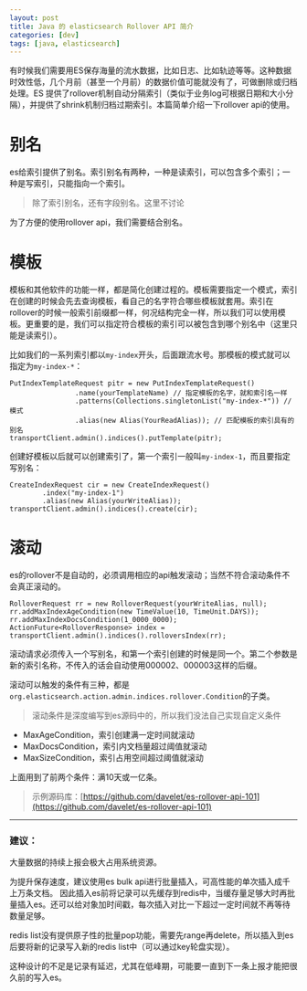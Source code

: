 ```yaml
---
layout: post
title: Java 的 elasticsearch Rollover API 简介
categories: [dev]
tags: [java, elasticsearch]
---
```

有时候我们需要用ES保存海量的流水数据，比如日志、比如轨迹等等。这种数据时效性低，几个月前（甚至一个月前）的数据价值可能就没有了，可做删除或归档处理。ES 提供了rollover机制自动分隔索引（类似于业务log可根据日期和大小分隔），并提供了shrink机制归档过期索引。本篇简单介绍一下rollover api的使用。

# 别名
es给索引提供了别名。索引别名有两种，一种是读索引，可以包含多个索引；一种是写索引，只能指向一个索引。

> 除了索引别名，还有字段别名。这里不讨论

为了方便的使用rollover api，我们需要结合别名。

# 模板
模板和其他软件的功能一样，都是简化创建过程的。模板需要指定一个模式，索引在创建的时候会先去查询模板，看自己的名字符合哪些模板就套用。索引在rollover的时候一般索引前缀都一样，何况结构完全一样，所以我们可以使用模板。更重要的是，我们可以指定符合模板的索引可以被包含到哪个别名中（这里只能是读索引）。

比如我们的一系列索引都以`my-index`开头，后面跟流水号。那模板的模式就可以指定为`my-index-*`：
```
PutIndexTemplateRequest pitr = new PutIndexTemplateRequest()
                .name(yourTemplateName) // 指定模板的名字，就和索引名一样
                .patterns(Collections.singletonList("my-index-*")) // 模式
                .alias(new Alias(YourReadAlias)); // 匹配模板的索引具有的别名
transportClient.admin().indices().putTemplate(pitr);
```
创建好模板以后就可以创建索引了，第一个索引一般叫`my-index-1`，而且要指定写别名：
```
CreateIndexRequest cir = new CreateIndexRequest()
        .index("my-index-1")
        .alias(new Alias(yourWriteAlias));
transportClient.admin().indices().create(cir);
```
# 滚动
es的rollover不是自动的，必须调用相应的api触发滚动；当然不符合滚动条件不会真正滚动的。
```
RolloverRequest rr = new RolloverRequest(yourWriteAlias, null);
rr.addMaxIndexAgeCondition(new TimeValue(10, TimeUnit.DAYS));
rr.addMaxIndexDocsCondition(1_0000_0000);
ActionFuture<RolloverResponse> index = transportClient.admin().indices().rolloversIndex(rr);
```
滚动请求必须传入一个写别名，和第一个索引创建的时候是同一个。第二个参数是新的索引名称，不传入的话会自动使用000002、000003这样的后缀。

滚动可以触发的条件有三种，都是`org.elasticsearch.action.admin.indices.rollover.Condition`的子类。

> 滚动条件是深度编写到es源码中的，所以我们没法自己实现自定义条件

- MaxAgeCondition，索引创建满一定时间就滚动
- MaxDocsCondition，索引内文档量超过阈值就滚动
- MaxSizeCondition，索引占用空间超过阈值就滚动

上面用到了前两个条件：满10天或一亿条。

> 示例源码库：[https://github.com/davelet/es-rollover-api-101](https://github.com/davelet/es-rollover-api-101)

---
### 建议：

大量数据的持续上报会极大占用系统资源。

为提升保存速度，建议使用es bulk api进行批量插入，可高性能的单次插入成千上万条文档。
因此插入es前将记录可以先缓存到redis中，当缓存量足够大时再批量插入es。还可以给对象加时间戳，每次插入对比一下超过一定时间就不再等待数量足够。

redis list没有提供原子性的批量pop功能，需要先range再delete，所以插入到es后要将新的记录写入新的redis list中（可以通过key轮盘实现）。

这种设计的不足是记录有延迟，尤其在低峰期，可能要一直到下一条上报才能把很久前的写入es。